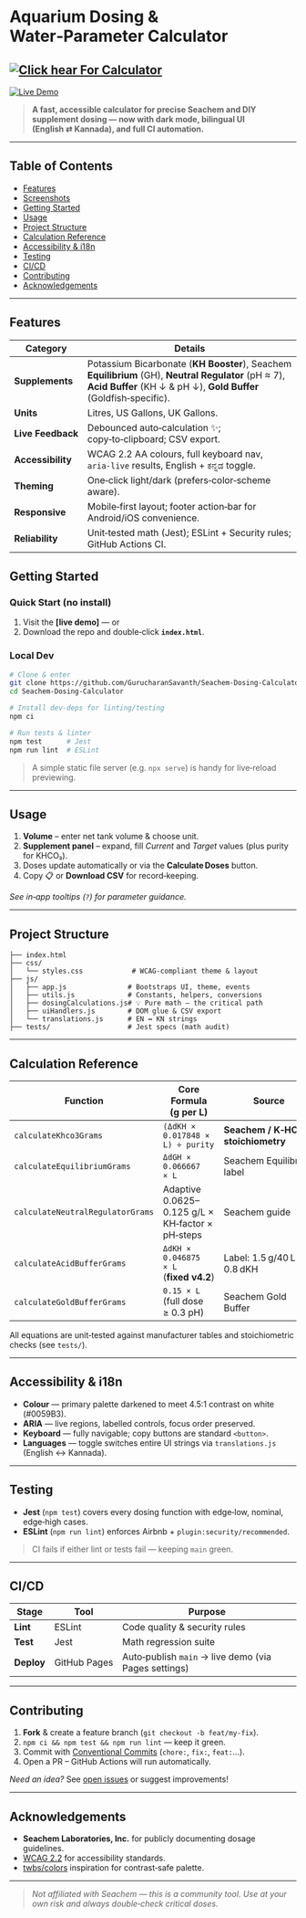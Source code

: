 # Aquarium Dosing & Water‑Parameter Calculator

## [![Click hear For Calculator ](https://github.com/GurucharanSavanth/Seachem-Dosing-Calculator/actions/workflows/ci.yml/badge.svg)](https://github.com/GurucharanSavanth/Seachem-Dosing-Calculator/actions/workflows/ci.yml)
[![Live Demo](https://img.shields.io/badge/demo-online-brightgreen.svg)](https://gurucharansavanth.github.io/Seachem-Dosing-Calculator/)

> **A fast, accessible calculator for precise Seachem and DIY supplement dosing — now with dark mode, bilingual UI (English ⇄ Kannada), and full CI automation.**

---

## Table of Contents

* [Features](#features)
* [Screenshots](#screenshots)
* [Getting Started](#getting-started)
* [Usage](#usage)
* [Project Structure](#project-structure)
* [Calculation Reference](#calculation-reference)
* [Accessibility & i18n](#accessibility--i18n)
* [Testing](#testing)
* [CI/CD](#cicd)
* [Contributing](#contributing)
* [Acknowledgements](#acknowledgements)

---

## Features

| Category          | Details                                                                                                                                                                   |
| ----------------- | ------------------------------------------------------------------------------------------------------------------------------------------------------------------------- |
| **Supplements**   | Potassium Bicarbonate (**KH Booster**), Seachem **Equilibrium** (GH), **Neutral Regulator** (pH ≈ 7), **Acid Buffer** (KH ↓ & pH ↓), **Gold Buffer** (Goldfish‐specific). |
| **Units**         | Litres, US Gallons, UK Gallons.                                                                                                                                           |
| **Live Feedback** | Debounced auto‑calculation ✨; copy‑to‑clipboard; CSV export.                                                                                                              |
| **Accessibility** | WCAG 2.2 AA colours, full keyboard nav, `aria‑live` results, English + ಕನ್ನಡ toggle.                                                                                      |
| **Theming**       | One‑click light/dark (prefers‐color‑scheme aware).                                                                                                                        |
| **Responsive**    | Mobile‑first layout; footer action‑bar for Android/iOS convenience.                                                                                                       |
| **Reliability**   | Unit‑tested math (Jest); ESLint + Security rules; GitHub Actions CI.                                                                                                      |



## Getting Started

### Quick Start (no install)

1. Visit the **\[live demo]** — or
2. Download the repo and double‑click **`index.html`**.

### Local Dev

```bash
# Clone & enter
git clone https://github.com/GurucharanSavanth/Seachem-Dosing-Calculator.git
cd Seachem-Dosing-Calculator

# Install dev‑deps for linting/testing
npm ci

# Run tests & linter
npm test      # Jest
npm run lint  # ESLint
```

> A simple static file server (e.g. `npx serve`) is handy for live‑reload previewing.

---

## Usage

1. **Volume** – enter net tank volume & choose unit.
2. **Supplement panel** – expand, fill *Current* and *Target* values (plus purity for KHCO₃).
3. Doses update automatically or via the **Calculate Doses** button.
4. Copy 📋 or **Download CSV** for record‑keeping.

*See in‑app tooltips (`?`) for parameter guidance.*

---

## Project Structure

```text
├── index.html
├── css/
│   └── styles.css            # WCAG‑compliant theme & layout
├── js/
│   ├── app.js               # Bootstraps UI, theme, events
│   ├── utils.js             # Constants, helpers, conversions
│   ├── dosingCalculations.js# 💡 Pure math — the critical path
│   ├── uiHandlers.js        # DOM glue & CSV export
│   └── translations.js      # EN ↔︎ KN strings
├── tests/                   # Jest specs (math audit)
```

---

## Calculation Reference

| Function                         | Core Formula (g per L)                           | Source                             |
| -------------------------------- | ------------------------------------------------ | ---------------------------------- |
| `calculateKhco3Grams`            | `(ΔdKH × 0.017848 × L) ÷ purity`                 | **Seachem / K‑HCO₃ stoichiometry** |
| `calculateEquilibriumGrams`      | `ΔdGH × 0.066667 × L`                            | Seachem Equilibrium label          |
| `calculateNeutralRegulatorGrams` | Adaptive 0.0625–0.125 g/L × KH‑factor × pH‑steps | Seachem guide                      |
| `calculateAcidBufferGrams`       | `ΔdKH × 0.046875 × L` (**fixed v4.2**)           | Label: 1.5 g/40 L per 0.8 dKH      |
| `calculateGoldBufferGrams`       | `0.15 × L` (full dose ≥ 0.3 pH)                  | Seachem Gold Buffer                |

All equations are unit‑tested against manufacturer tables and stoichiometric checks (see `tests/`).

---

## Accessibility & i18n

* **Colour** — primary palette darkened to meet 4.5:1 contrast on white (#0059B3).
* **ARIA** — live regions, labelled controls, focus order preserved.
* **Keyboard** — fully navigable; copy buttons are standard `<button>`.
* **Languages** — toggle switches entire UI strings via `translations.js` (English ↔ Kannada).

---

## Testing

* **Jest** (`npm test`) covers every dosing function with edge‑low, nominal, edge‑high cases.
* **ESLint** (`npm run lint`) enforces Airbnb + `plugin:security/recommended`.

> CI fails if either lint or tests fail — keeping `main` green.

---

## CI/CD

| Stage      | Tool         | Purpose                                              |
| ---------- | ------------ | ---------------------------------------------------- |
| **Lint**   | ESLint       | Code quality & security rules                        |
| **Test**   | Jest         | Math regression suite                                |
| **Deploy** | GitHub Pages | Auto‑publish `main` → live demo (via Pages settings) |


---

## Contributing

1. **Fork** & create a feature branch (`git checkout -b feat/my-fix`).
2. `npm ci && npm test && npm run lint` — keep it green.
3. Commit with [Conventional Commits](https://www.conventionalcommits.org/) (`chore:`, `fix:`, `feat:`…).
4. Open a PR – GitHub Actions will run automatically.

*Need an idea?* See [open issues](../../issues) or suggest improvements!

---


## Acknowledgements

* **Seachem Laboratories, Inc.** for publicly documenting dosage guidelines.
* [WCAG 2.2](https://www.w3.org/TR/WCAG22/) for accessibility standards.
* [twbs/colors](https://github.com/twbs/colors) inspiration for contrast‑safe palette.

---

> *Not affiliated with Seachem — this is a community tool. Use at your own risk and always double‑check critical doses.*
